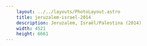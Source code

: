 ```yaml
---
    layout: ../../layouts/PhotoLayout.astro
    title: jeruzalem-israel-2014
    description: Jeruzalem, Israël/Palestina (2014)
    width: 4521
    height: 6661
---
```

